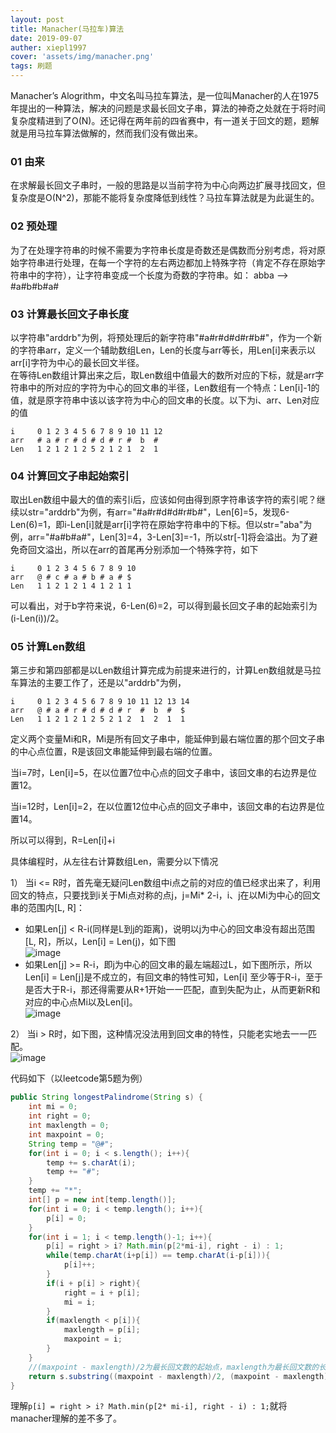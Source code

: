 ```yaml
---
layout: post
title: Manacher(马拉车)算法
date: 2019-09-07
auther: xiepl1997
cover: 'assets/img/manacher.png'
tags: 刷题
---
```


Manacher’s Alogrithm，中文名叫马拉车算法，是一位叫Manacher的人在1975年提出的一种算法，解决的问题是求最长回文子串，算法的神奇之处就在于将时间复杂度精进到了O(N)。还记得在两年前的四省赛中，有一道关于回文的题，题解就是用马拉车算法做解的，然而我们没有做出来。  

### 01 由来
在求解最长回文子串时，一般的思路是以当前字符为中心向两边扩展寻找回文，但复杂度是O(N^2)，那能不能将复杂度降低到线性？马拉车算法就是为此诞生的。  

### 02 预处理
为了在处理字符串的时候不需要为字符串长度是奇数还是偶数而分别考虑，将对原始字符串进行处理，在每一个字符的左右两边都加上特殊字符（肯定不存在原始字符串中的字符），让字符串变成一个长度为奇数的字符串。如： abba --> #a#b#b#a#  

### 03 计算最长回文子串长度
以字符串"arddrb"为例，将预处理后的新字符串"#a#r#d#d#r#b#"，作为一个新的字符串arr，定义一个辅助数组Len，Len的长度与arr等长，用Len[i]来表示以arr[i]字符为中心的最长回文半径。  
在等待Len数组计算出来之后，取Len数组中值最大的数所对应的下标，就是arr字符串中的所对应的字符为中心的回文串的半径，Len数组有一个特点：Len[i]-1的值，就是原字符串中该以该字符为中心的回文串的长度。以下为i、arr、Len对应的值
```
i     0 1 2 3 4 5 6 7 8 9 10 11 12
arr   # a # r # d # d # r #  b  #
Len   1 2 1 2 1 2 5 2 1 2 1  2  1
```

### 04 计算回文子串起始索引
取出Len数组中最大的值的索引i后，应该如何由得到原字符串该字符的索引呢？继续以str="arddrb"为例，有arr="#a#r#d#d#r#b#"，Len[6]=5，发现6-Len(6)=1，即i-Len[i]就是arr[i]字符在原始字符串中的下标。但以str="aba"为例，arr="#a#b#a#"，Len[3]=4，3-Len[3]=-1，所以str[-1]将会溢出。为了避免奇回文溢出，所以在arr的首尾再分别添加一个特殊字符，如下
```
i     0 1 2 3 4 5 6 7 8 9 10
arr   @ # c # a # b # a # $
Len   1 1 2 1 2 1 4 1 2 1 1
```
可以看出，对于b字符来说，6-Len(6)=2，可以得到最长回文子串的起始索引为(i-Len(i))/2。

### 05 计算Len数组
第三步和第四部都是以Len数组计算完成为前提来进行的，计算Len数组就是马拉车算法的主要工作了，还是以"arddrb"为例，
```
i     0 1 2 3 4 5 6 7 8 9 10 11 12 13 14
arr   @ # a # r # d # d # r  #  b  #  $
Len   1 1 2 1 2 1 2 5 2 1 2  1  2  1  1
```
定义两个变量Mi和R，Mi是所有回文子串中，能延伸到最右端位置的那个回文子串的中心点位置，R是该回文串能延伸到最右端的位置。  

当i=7时，Len[i]=5，在以位置7位中心点的回文子串中，该回文串的右边界是位置12。  

当i=12时，Len[i]=2，在以位置12位中心点的回文子串中，该回文串的右边界是位置14。  

所以可以得到，R=Len[i]+i  

具体编程时，从左往右计算数组Len，需要分以下情况  

1） 当i <= R时，首先毫无疑问Len数组中i点之前的对应的值已经求出来了，利用回文的特点，只要找到i关于Mi点对称的点j，j=Mi* 2-i，i、j在以Mi为中心的回文串的范围内[L, R]：
* 如果Len[j] < R-i(同样是L到j的距离)，说明以j为中心的回文串没有超出范围[L, R]，所以，Len[i] = Len(j)，如下图  
![image](https://github.com/xiepl1997/xiepl1997.github.io/blob/master/assets/img/2019090701.png)  
* 如果Len[j] >= R-i，即j为中心的回文串的最左端超过L，如下图所示，所以Len[i] = Len[j]是不成立的，有回文串的特性可知，Len[i] 至少等于R-i，至于是否大于R-i，那还得需要从R+1开始一一匹配，直到失配为止，从而更新R和对应的中心点Mi以及Len[i]。  
![image](https://github.com/xiepl1997/xiepl1997.github.io/blob/master/assets/img/2019090702.png)  

2） 当i > R时，如下图，这种情况没法用到回文串的特性，只能老实地去一一匹配。  
![image](https://github.com/xiepl1997/xiepl1997.github.io/blob/master/assets/img/2019090703.png)  

代码如下（以leetcode第5题为例）
```java
public String longestPalindrome(String s) {
	int mi = 0;
	int right = 0;
	int maxlength = 0;
	int maxpoint = 0;
	String temp = "@#";
	for(int i = 0; i < s.length(); i++){
		temp += s.charAt(i);
		temp += "#";
	}
	temp += "*";
	int[] p = new int[temp.length()];
	for(int i = 0; i < temp.length(); i++){
		p[i] = 0;
	}
	for(int i = 1; i < temp.length()-1; i++){
		p[i] = right > i? Math.min(p[2*mi-i], right - i) : 1;
		while(temp.charAt(i+p[i]) == temp.charAt(i-p[i])){
			p[i]++;
		}
		if(i + p[i] > right){
			right = i + p[i];
			mi = i;
		}
		if(maxlength < p[i]){
			maxlength = p[i];
			maxpoint = i;
		}
	}
	//(maxpoint - maxlength)/2为最长回文数的起始点，maxlength为最长回文数的长度
	return s.substring((maxpoint - maxlength)/2, (maxpoint - maxlength)/2 + maxlength - 1);
}
```
理解`p[i] = right > i? Math.min(p[2* mi-i], right - i) : 1;`就将manacher理解的差不多了。
